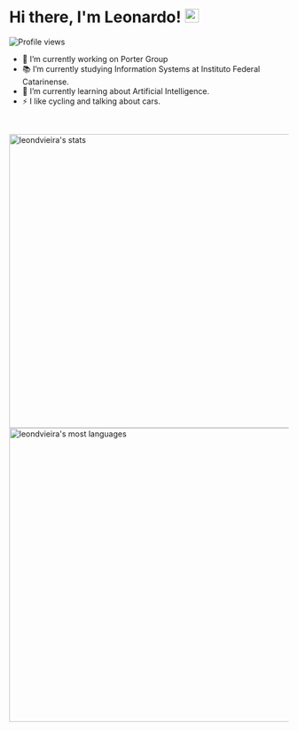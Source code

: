 <!--
**leondvieira/leondvieira** is a ✨ _special_ ✨ repository because its `README.md` (this file) appears on your GitHub profile.

Here are some ideas to get you started:

- 🔭 I’m currently working on ...
- 🌱 I’m currently learning ...
- 👯 I’m looking to collaborate on ...
- 🤔 I’m looking for help with ...
- 💬 Ask me about ...
- 📫 How to reach me: ...
- 😄 Pronouns: ...
- ⚡ Fun fact: ...
-->

<h1 align = "justify"> Hi there, I'm Leonardo! <img src="https://media.giphy.com/media/hvRJCLFzcasrR4ia7z/giphy.gif" width="25px"></h1>
<p align="left"> <img src="https://komarev.com/ghpvc/?username=leondvieira&color=red" alt="Profile views" /> </p>

- 🔭 I’m currently working on Porter Group
- 📚 I’m currently studying Information Systems at Instituto Federal Catarinense.
- 🌱 I’m currently learning about Artificial Intelligence.
- ⚡ I like cycling and talking about cars.

<br>
<p align="left">
<img width="530em" src="https://github-readme-stats.vercel.app/api?username=leondvieira&show_icons=true&theme=dracula" alt="leondvieira's stats"/>
<img width="530em" src="https://github-readme-stats.vercel.app/api/top-langs/?username=leondvieira&layout=compact&theme=dracula" alt="leondvieira's most languages"/>
</p>

<br>
